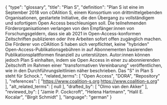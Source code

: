{
    "type": "glossary",
    "title": "Plan S",
    "definition": "Plan S ist eine im September 2018 von cOAlition S, einem Konsortium von drittmittelgebenden Organisationen, gestartete Initiative, die den Übergang zu vollständigem und sofortigem Open Access beschleunigen soll. Die teilnehmenden Förderorganisationen verlangen von den Empfänger:innen von Forschungsgeldern, dass sie ab 2021 in Open-Access-konformen Zeitschriften publizieren oder ihre Arbeiten sofort offen zugänglich machen. Die Förderer von cOAlition S haben sich verpflichtet, keine \"hybriden\" Open-Access-Publikationsgebühren in auf Abonnementen basierenden Publikationsplattformen finanziell zu unterstützen. Autor:innen können jedoch Plan S einhalten, indem sie Open Access in einer zu abonnierenden Zeitschrift im Rahmen einer \"transformativen Vereinbarung\" veröffentlichen, wie in den Durchführungsleitlinien näher beschrieben. Das \"S\" in Plan S steht für Schock.",
    "related_terms": [
        "Open Access",
        "DORA",
        "Repository"
    ],
    "references": [
        "https://www.coalition-s.org https://www.coalition-s.org"
    ],
    "alt_related_terms": [
        null
    ],
    "drafted_by": [
        "Olmo van den Akker"
    ],
    "reviewed_by": [
        "Jamie P. Cockcroft",
        "Helena Hartmann",
        "Halil E. Kocalar",
        "Birgit Schmidt"
    ],
    "language": "german"
}